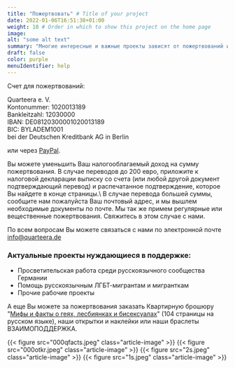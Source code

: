 ```yaml
---
title: "Пожертвовать" # Title of your project
date: 2022-01-06T16:51:38+01:00
weight: 10 # Order in which to show this project on the home page
image:
alt: "some alt text"
summary: "Многие интересные и важные проекты зависят от пожертвований и не могут быть реализованы без них. Мы благодарим Вас за поддержку и интерес к нашей работе."
draft: false
color: purple
menuIdentifier: help
---
```


Счет для пожертвований:

Quarteera e. V.\
Kontonummer: 1020013189\
Bankleitzahl: 12030000\
IBAN: DE08120300001020013189\
BIC: BYLADEM1001\
bei der Deutschen Kreditbank AG in Berlin	 

или через [PayPal](https://www.paypal.com/donate?token=WBSPy2Ayix_z_rjfm_nEIX2nirYZjX17oWpIyzqMfBdWDYStJdsSohFQKcmQJ2z8mLISY1McFkikX19e).

Вы можете уменьшить Ваш налогооблагаемый доход на сумму пожертвования. В случае переводов до 200 евро, приложите к налоговой декларации выписку со счета (или любой другой документ подтверждающий перевод) и распечатанное подтверждение, которое Вы найдете в конце страницы.\ 
В случае перевода большей суммы, сообщите нам пожалуйста Ваш почтовый адрес, и мы вышлем необходимые документы по почте. Мы так же примем регулярные или вещественные пожертвования. Свяжитесь в этом случае с нами.

По всем вопросам Вы можете связаться с нами по электронной почте [info@quarteera.de](mailto:info@quarteera.de)

### Актуальные проекты нуждающиеся в поддержке:

- Просветительская работа среди русскоязычного сообщества Германии
- Помощь русскоязычным ЛГБТ-мигрантам и мигранткам
- Прочие рабочие проекты

А еще Вы можете за пожертвования заказать Квартирную брошюру "[Мифы и факты о геях, лесбиянках и бисексуалах](http://www.quarteera.de/blog/broshura)" (104 страницы на русском языке), наши открытки и наклейки или наши браслеты ВЗАИМОПОДДЕРЖКА.

{{< figure src="000qfacts.jpeg" class="article-image" >}} {{< figure src="000otkr.jpeg" class="article-image" >}}
{{< figure src="2s.jpeg" class="article-image" >}} {{< figure src="1s.jpeg" class="article-image" >}}
